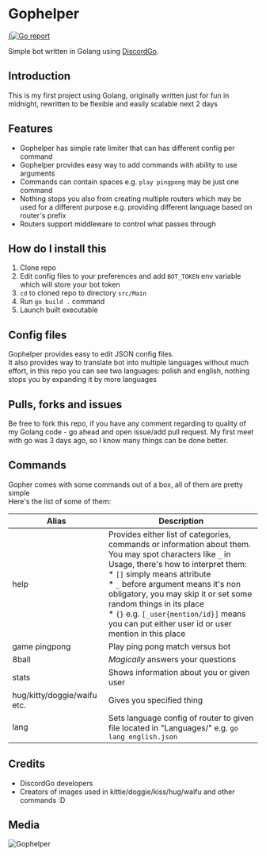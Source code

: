 # Gophelper
[(![Go report](https://goreportcard.com/badge/github.com/Im-Beast/Gophelper)](https://goreportcard.com/report/github.com/Im-Beast/Gophelper)

Simple bot written in Golang using [DiscordGo](https://github.com/bwmarrin/discordgo).

## Introduction
This is my first project using Golang, originally written just for fun in midnight, rewritten to be flexible and easily scalable next 2 days

## Features
* Gophelper has simple rate limiter that can has different config per command
* Gophelper provides easy way to add commands with ability to use arguments
* Commands can contain spaces e.g. `play pingpong` may be just one command
* Nothing stops you also from creating multiple routers which may be used for a different purpose e.g. providing different language based on router's prefix
* Routers support middleware to control what passes through

## How do I install this
1. Clone repo
2. Edit config files to your preferences and add `BOT_TOKEN` env variable which will store your bot token
3. `cd` to cloned repo to directory `src/Main`
4. Run `go build .` command
5. Launch built executable

## Config files
Gophelper provides easy to edit JSON config files. <br>
It also provides way to translate bot into multiple languages without much effort, in this repo you can see two languages: polish and english, nothing stops you by expanding it by more languages

## Pulls, forks and issues
Be free to fork this repo, if you have any comment regarding to quality of my Golang code - go ahead and open issue/add pull request. My first meet with go was 3 days ago, so I know many things can be done better.

## Commands
Gopher comes with some commands out of a box, all of them are pretty simple <br>
Here's the list of some of them: <br>

| Alias                       | Description                                                                                                                                                                                                                                                                                                                                                                                             |
|-----------------------------|---------------------------------------------------------------------------------------------------------------------------------------------------------------------------------------------------------------------------------------------------------------------------------------------------------------------------------------------------------------------------------------------------------|
| help                        | Provides either list of categories, commands or information about them.<br>You may spot characters like `_` in Usage, there's how to interpret them:<br> * `[]` simply means attribute<br> * `_` before argument means it's non obligatory, you may skip it or set some random things in its place<br> * `{}` e.g. `[_user{mention/id}]` means you can put either user id or user mention in this place |
| game pingpong               | Play ping pong match versus bot                                                                                                                                                                                                                                                                                                                                                                         |
| 8ball                       | *Magically* answers your questions                                                                                                                                                                                                                                                                                                                                                                      |
| stats                       | Shows information about you or given user                                                                                                                                                                                                                                                                                                                                                               |
| hug/kitty/doggie/waifu etc. | Gives you specified thing                                                                                                                                                                                                                                                                                                                                                                               |
| lang                        | Sets language config of router to given file located in "Languages/" e.g. `go lang english.json`                                                                                                                                                                                                                                                                                                        |

## Credits
* DiscordGo developers
* Creators of images used in kittie/doggie/kiss/hug/waifu and other commands :D

## Media
![Gophelper](github.com/Im-Beast/Gophelper/docs/showcase.gif)